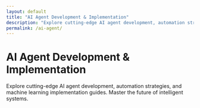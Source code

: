 ```yaml
---
layout: default
title: "AI Agent Development & Implementation"
description: "Explore cutting-edge AI agent development, automation strategies, and machine learning implementation guides. Master the future of intelligent systems."
permalink: /ai-agent/
---
```


# AI Agent Development & Implementation

Explore cutting-edge AI agent development, automation strategies, and machine learning implementation guides. Master the future of intelligent systems.